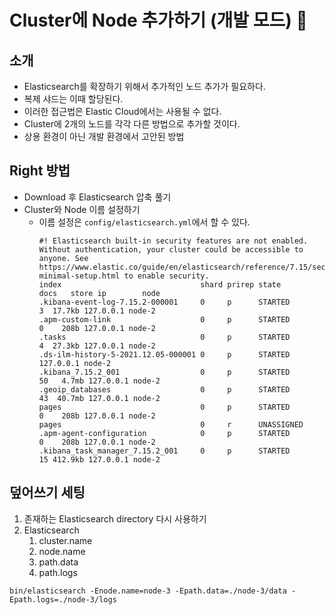 # Cluster에 Node 추가하기 (개발 모드) 🤔

## 소개

-   Elasticsearch를 확장하기 위해서 추가적인 노드 추가가 필요하다.
-   복제 샤드는 이때 할당된다.
-   이러한 접근법은 Elastic Cloud에서는 사용될 수 없다.
-   Cluster에 2개의 노드를 각각 다른 방법으로 추가할 것이다.
-   상용 환경이 아닌 개발 환경에서 고안된 방법

## Right 방법

-   Download 후 Elasticsearch 압축 풀기
-   Cluster와 Node 이름 설정하기
    -   이름 설정은 `config/elasticsearch.yml`에서 할 수 있다.
        ```
        #! Elasticsearch built-in security features are not enabled. Without authentication, your cluster could be accessible to anyone. See https://www.elastic.co/guide/en/elasticsearch/reference/7.15/security-minimal-setup.html to enable security.
        index                               shard prirep state      docs   store ip        node
        .kibana-event-log-7.15.2-000001     0     p      STARTED       3  17.7kb 127.0.0.1 node-2
        .apm-custom-link                    0     p      STARTED       0    208b 127.0.0.1 node-2
        .tasks                              0     p      STARTED       4  27.3kb 127.0.0.1 node-2
        .ds-ilm-history-5-2021.12.05-000001 0     p      STARTED                 127.0.0.1 node-2
        .kibana_7.15.2_001                  0     p      STARTED      50   4.7mb 127.0.0.1 node-2
        .geoip_databases                    0     p      STARTED      43  40.7mb 127.0.0.1 node-2
        pages                               0     p      STARTED       0    208b 127.0.0.1 node-2
        pages                               0     r      UNASSIGNED
        .apm-agent-configuration            0     p      STARTED       0    208b 127.0.0.1 node-2
        .kibana_task_manager_7.15.2_001     0     p      STARTED      15 412.9kb 127.0.0.1 node-2
        ```

## 덮어쓰기 세팅

1. 존재하는 Elasticsearch directory 다시 사용하기
2. Elasticsearch
    1. cluster.name
    2. node.name
    3. path.data
    4. path.logs

```
bin/elasticsearch -Enode.name=node-3 -Epath.data=./node-3/data -Epath.logs=./node-3/logs
```

